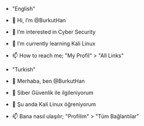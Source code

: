 - "English"
- 👋 Hi, I’m @BurkutHan
- 👀 I’m interested in Cyber Security
- 🌱 I’m currently learning Kali Linux
- 📫 How to reach me; "My Profil" > "All Links"

- "Turkish"
- 👋 Merhaba, ben @BurkutHan
- 👀 Siber Güvenlik ile ilgileniyorum
- 🌱 Şu anda Kali Linux öğreniyorum
- 📫 Bana nasıl ulaşılır; "Profilim" > "Tüm Bağlantılar"

<!---
BurkutHan/BurkutHan is a ✨ special ✨ repository because its `README.md` (this file) appears on your GitHub profile.
You can click the Preview link to take a look at your changes.
--->
